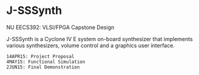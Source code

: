 # J-SSSynth
NU EECS392: VLSI/FPGA Capstone Design

J-SSSynth is a Cyclone IV E system on-board synthesizer that implements various synthesizers, volume control and a graphics user interface.
```
14APR15: Project Proposal
4MAY15: Functional Simulation
2JUN15: Final Demonstration
```
